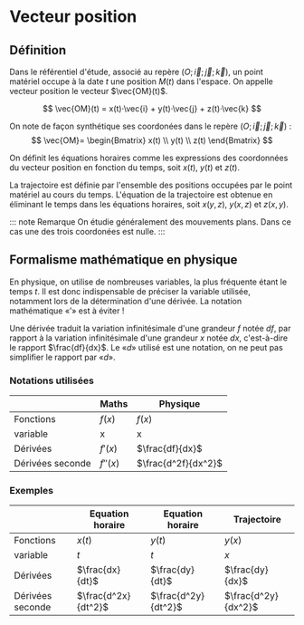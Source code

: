 # Vecteur position

## Définition

Dans le référentiel d'étude, associé au repère $(O; \vec{i}; \vec{j}; \vec{k})$, un point matériel occupe à la date $t$ une position $M(t)$ dans l'espace. On appelle vecteur position le vecteur $\vec{OM}(t)$.

$$
\vec{OM}(t) = x(t)·\vec{i} + y(t)·\vec{j} + z(t)·\vec{k}
$$

On note de façon synthétique ses coordonées dans le repère $(O; \vec{i}; \vec{j}; \vec{k})$ :
$$
\vec{OM}=
\begin{Bmatrix}
x(t) \\
y(t) \\
z(t)
\end{Bmatrix}
$$

On définit les équations horaires comme les expressions des coordonnées du vecteur position en fonction du temps, soit $x(t)$, $y(t)$ et $z(t)$.

La trajectoire est définie par l'ensemble des positions occupées par le point matériel au cours du temps. L'équation de la trajectoire est obtenue en éliminant le temps dans les équations horaires, soit $x(y, z)$, $y(x, z)$ et $z(x, y)$.

::: note Remarque
On étudie généralement des mouvements plans. Dans ce cas une des trois coordonées est nulle.
:::

## Formalisme mathématique en physique

En physique, on utilise de nombreuses variables, la plus fréquente étant le temps $t$. Il est donc indispensable de préciser la variable utilisée, notamment lors de la détermination d'une dérivée. La notation mathématique «$’$» est à éviter !

Une dérivée traduit la variation infinitésimale d'une grandeur $f$ notée $df$, par rapport à la variation infinitésimale d'une grandeur $x$ notée $dx$, c'est-à-dire le rapport $\frac{df}{dx}$. Le «$d$» utilisé est une notation, on ne peut pas simplifier le rapport par «$d$».

### Notations utilisées

|                  | Maths    | Physique            |
| ---------------- | -------- | ------------------- |
| Fonctions        | $f(x)$   | $f(x)$              |
| variable         | x        | x                   |
| Dérivées         | $f'(x)$  | $\frac{df}{dx}$     |
| Dérivées seconde | $f''(x)$ | $\frac{d^2f}{dx^2}$ |

### Exemples

|                  | Equation horaire    | Equation horaire    | Trajectoire         |
| ---------------- | ------------------- | ------------------- | ------------------- |
| Fonctions        | $x(t)$              | $y(t)$              | $y(x)$              |
| variable         | $t$                 | $t$                 | $x$                 |
| Dérivées         | $\frac{dx}{dt}$     | $\frac{dy}{dt}$     | $\frac{dy}{dx}$     |
| Dérivées seconde | $\frac{d^2x}{dt^2}$ | $\frac{d^2y}{dt^2}$ | $\frac{d^2y}{dx^2}$ |

